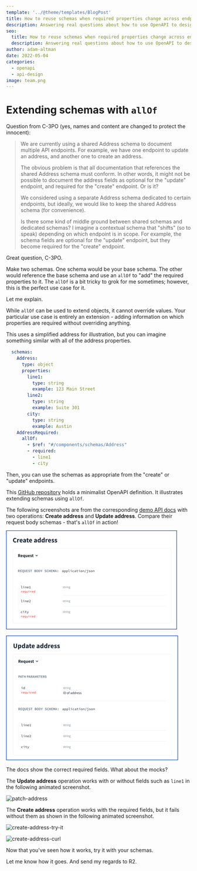 ```yaml
---
template: '../@theme/templates/BlogPost'
title: How to reuse schemas when required properties change across endpoints
description: Answering real questions about how to use OpenAPI to design and describe APIs.
seo:
  title: How to reuse schemas when required properties change across endpoints
  description: Answering real questions about how to use OpenAPI to design and describe APIs.
author: adam-altman
date: 2022-05-04
categories:
  - openapi
  - api-design
image: team.png
---
```


# Extending schemas with `allOf`

Question from C-3PO (yes, names and content are changed to protect the innocent):

> We are currently using a shared Address schema to document multiple API endpoints. For example, we have one endpoint to update an address, and another one to create an address.
>
> The obvious problem is that all documentation that references the shared Address schema must conform. In other words, it might not be possible to document the address fields as optional for the "update" endpoint, and required for the "create" endpoint. Or is it?
>
> We considered using a separate Address schema dedicated to certain endpoints, but ideally, we would like to keep the shared Address schema (for convenience).
>
> Is there some kind of middle ground between shared schemas and dedicated schemas? I imagine a contextual schema that "shifts" (so to speak) depending on which endpoint is in scope. For example, the schema fields are optional for the "update" endpoint, but they become required for the "create" endpoint.

Great question, C-3PO.

Make two schemas. One schema would be your base schema. The other would reference the base schema and use an `allOf` to "add" the required properties to it.
The `allOf` is a bit tricky to grok for me sometimes; however, this is the perfect use case for it.

Let me explain.

While `allOf` can be used to extend objects, it cannot override values.
Your particular use case is entirely an extension - adding information on which properties are required without overriding anything.

This uses a simplified address for illustration, but you can imagine something similar with all of the address properties.
```yaml
  schemas:
    Address:
      type: object
      properties:
        line1:
          type: string
          example: 123 Main Street
        line2:
          type: string
          example: Suite 301
        city:
          type: string
          example: Austin
    AddressRequired:
      allOf:
        - $ref: "#/components/schemas/Address"
        - required:
          - line1
          - city
```

Then, you can use the schemas as appropriate from the "create" or "update" endpoints.

This [GitHub repository](https://github.com/redocly-demo/blog-all-of-schemas) holds a minimalist OpenAPI definition.
It illustrates extending schemas using `allOf`.

The following screenshots are from the corresponding [demo API docs](https://blog-all-of-schemas.redoc.ly/) with two operations: **Create address** and **Update address**.
Compare their request body schemas - that's `allOf` in action!

![create address](./images/all-of-schemas-create.png)


![update address](./images/all-of-schemas-update.png)

The docs show the correct required fields.
What about the mocks?

The **Update address** operation works with or without fields such as `line1` in the following animated screenshot.

![patch-address](https://user-images.githubusercontent.com/1161871/166563067-bbc2e4f8-b5f7-4bbd-a640-3c7f98aecdfe.gif)


The **Create address** operation works with the required fields, but it fails without them as shown in the following animated screenshot.

![create-address-try-it](https://user-images.githubusercontent.com/1161871/166563069-b7e7f240-e904-4409-927a-40840adabec2.gif)

![create-address-curl](https://user-images.githubusercontent.com/1161871/166563792-04f33b69-1083-41c1-9c88-8c7e72179857.gif)

Now that you've seen how it works, try it with your schemas.

Let me know how it goes. And send my regards to R2.
